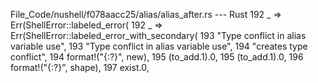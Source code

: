 File_Code/nushell/f078aacc25/alias/alias_after.rs --- Rust
192                     _ => Err(ShellError::labeled_error(                                                                                                  192                     _ => Err(ShellError::labeled_error_with_secondary(
193                         "Type conflict in alias variable use",                                                                                           193                         "Type conflict in alias variable use",
194                         "creates type conflict",                                                                                                         194                         format!("{:?}", new),
195                         (to_add.1).0,                                                                                                                    195                         (to_add.1).0,
                                                                                                                                                             196                         format!("{:?}", shape),
                                                                                                                                                             197                         exist.0,

